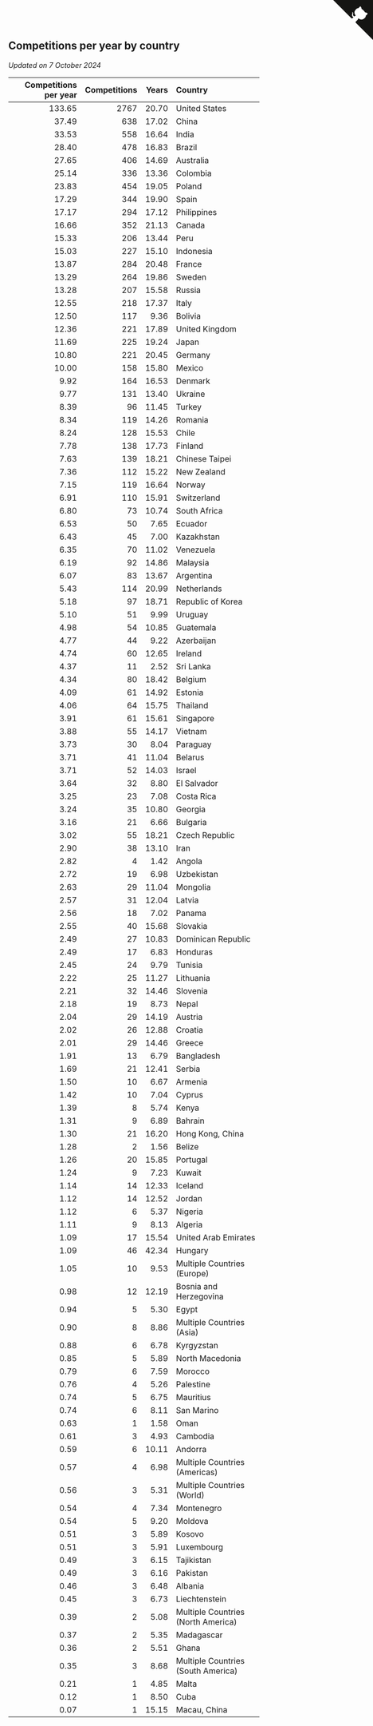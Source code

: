 ## Competitions per year by country

*Updated on  7 October 2024*

| Competitions per year | Competitions | Years | Country |
| ---: | ---: | ---: | :--- |
| 133.65 | 2767 | 20.70 | United States |
| 37.49 | 638 | 17.02 | China |
| 33.53 | 558 | 16.64 | India |
| 28.40 | 478 | 16.83 | Brazil |
| 27.65 | 406 | 14.69 | Australia |
| 25.14 | 336 | 13.36 | Colombia |
| 23.83 | 454 | 19.05 | Poland |
| 17.29 | 344 | 19.90 | Spain |
| 17.17 | 294 | 17.12 | Philippines |
| 16.66 | 352 | 21.13 | Canada |
| 15.33 | 206 | 13.44 | Peru |
| 15.03 | 227 | 15.10 | Indonesia |
| 13.87 | 284 | 20.48 | France |
| 13.29 | 264 | 19.86 | Sweden |
| 13.28 | 207 | 15.58 | Russia |
| 12.55 | 218 | 17.37 | Italy |
| 12.50 | 117 | 9.36 | Bolivia |
| 12.36 | 221 | 17.89 | United Kingdom |
| 11.69 | 225 | 19.24 | Japan |
| 10.80 | 221 | 20.45 | Germany |
| 10.00 | 158 | 15.80 | Mexico |
| 9.92 | 164 | 16.53 | Denmark |
| 9.77 | 131 | 13.40 | Ukraine |
| 8.39 | 96 | 11.45 | Turkey |
| 8.34 | 119 | 14.26 | Romania |
| 8.24 | 128 | 15.53 | Chile |
| 7.78 | 138 | 17.73 | Finland |
| 7.63 | 139 | 18.21 | Chinese Taipei |
| 7.36 | 112 | 15.22 | New Zealand |
| 7.15 | 119 | 16.64 | Norway |
| 6.91 | 110 | 15.91 | Switzerland |
| 6.80 | 73 | 10.74 | South Africa |
| 6.53 | 50 | 7.65 | Ecuador |
| 6.43 | 45 | 7.00 | Kazakhstan |
| 6.35 | 70 | 11.02 | Venezuela |
| 6.19 | 92 | 14.86 | Malaysia |
| 6.07 | 83 | 13.67 | Argentina |
| 5.43 | 114 | 20.99 | Netherlands |
| 5.18 | 97 | 18.71 | Republic of Korea |
| 5.10 | 51 | 9.99 | Uruguay |
| 4.98 | 54 | 10.85 | Guatemala |
| 4.77 | 44 | 9.22 | Azerbaijan |
| 4.74 | 60 | 12.65 | Ireland |
| 4.37 | 11 | 2.52 | Sri Lanka |
| 4.34 | 80 | 18.42 | Belgium |
| 4.09 | 61 | 14.92 | Estonia |
| 4.06 | 64 | 15.75 | Thailand |
| 3.91 | 61 | 15.61 | Singapore |
| 3.88 | 55 | 14.17 | Vietnam |
| 3.73 | 30 | 8.04 | Paraguay |
| 3.71 | 41 | 11.04 | Belarus |
| 3.71 | 52 | 14.03 | Israel |
| 3.64 | 32 | 8.80 | El Salvador |
| 3.25 | 23 | 7.08 | Costa Rica |
| 3.24 | 35 | 10.80 | Georgia |
| 3.16 | 21 | 6.66 | Bulgaria |
| 3.02 | 55 | 18.21 | Czech Republic |
| 2.90 | 38 | 13.10 | Iran |
| 2.82 | 4 | 1.42 | Angola |
| 2.72 | 19 | 6.98 | Uzbekistan |
| 2.63 | 29 | 11.04 | Mongolia |
| 2.57 | 31 | 12.04 | Latvia |
| 2.56 | 18 | 7.02 | Panama |
| 2.55 | 40 | 15.68 | Slovakia |
| 2.49 | 27 | 10.83 | Dominican Republic |
| 2.49 | 17 | 6.83 | Honduras |
| 2.45 | 24 | 9.79 | Tunisia |
| 2.22 | 25 | 11.27 | Lithuania |
| 2.21 | 32 | 14.46 | Slovenia |
| 2.18 | 19 | 8.73 | Nepal |
| 2.04 | 29 | 14.19 | Austria |
| 2.02 | 26 | 12.88 | Croatia |
| 2.01 | 29 | 14.46 | Greece |
| 1.91 | 13 | 6.79 | Bangladesh |
| 1.69 | 21 | 12.41 | Serbia |
| 1.50 | 10 | 6.67 | Armenia |
| 1.42 | 10 | 7.04 | Cyprus |
| 1.39 | 8 | 5.74 | Kenya |
| 1.31 | 9 | 6.89 | Bahrain |
| 1.30 | 21 | 16.20 | Hong Kong, China |
| 1.28 | 2 | 1.56 | Belize |
| 1.26 | 20 | 15.85 | Portugal |
| 1.24 | 9 | 7.23 | Kuwait |
| 1.14 | 14 | 12.33 | Iceland |
| 1.12 | 14 | 12.52 | Jordan |
| 1.12 | 6 | 5.37 | Nigeria |
| 1.11 | 9 | 8.13 | Algeria |
| 1.09 | 17 | 15.54 | United Arab Emirates |
| 1.09 | 46 | 42.34 | Hungary |
| 1.05 | 10 | 9.53 | Multiple Countries (Europe) |
| 0.98 | 12 | 12.19 | Bosnia and Herzegovina |
| 0.94 | 5 | 5.30 | Egypt |
| 0.90 | 8 | 8.86 | Multiple Countries (Asia) |
| 0.88 | 6 | 6.78 | Kyrgyzstan |
| 0.85 | 5 | 5.89 | North Macedonia |
| 0.79 | 6 | 7.59 | Morocco |
| 0.76 | 4 | 5.26 | Palestine |
| 0.74 | 5 | 6.75 | Mauritius |
| 0.74 | 6 | 8.11 | San Marino |
| 0.63 | 1 | 1.58 | Oman |
| 0.61 | 3 | 4.93 | Cambodia |
| 0.59 | 6 | 10.11 | Andorra |
| 0.57 | 4 | 6.98 | Multiple Countries (Americas) |
| 0.56 | 3 | 5.31 | Multiple Countries (World) |
| 0.54 | 4 | 7.34 | Montenegro |
| 0.54 | 5 | 9.20 | Moldova |
| 0.51 | 3 | 5.89 | Kosovo |
| 0.51 | 3 | 5.91 | Luxembourg |
| 0.49 | 3 | 6.15 | Tajikistan |
| 0.49 | 3 | 6.16 | Pakistan |
| 0.46 | 3 | 6.48 | Albania |
| 0.45 | 3 | 6.73 | Liechtenstein |
| 0.39 | 2 | 5.08 | Multiple Countries (North America) |
| 0.37 | 2 | 5.35 | Madagascar |
| 0.36 | 2 | 5.51 | Ghana |
| 0.35 | 3 | 8.68 | Multiple Countries (South America) |
| 0.21 | 1 | 4.85 | Malta |
| 0.12 | 1 | 8.50 | Cuba |
| 0.07 | 1 | 15.15 | Macau, China |


<a href="https://github.com/jonatanklosko/wca_statistics" class="github-corner" aria-label="View source on Github"><svg width="80" height="80" viewBox="0 0 250 250" style="fill:#151513; color:#fff; position: absolute; top: 0; border: 0; right: 0;" aria-hidden="true"><path d="M0,0 L115,115 L130,115 L142,142 L250,250 L250,0 Z"></path><path d="M128.3,109.0 C113.8,99.7 119.0,89.6 119.0,89.6 C122.0,82.7 120.5,78.6 120.5,78.6 C119.2,72.0 123.4,76.3 123.4,76.3 C127.3,80.9 125.5,87.3 125.5,87.3 C122.9,97.6 130.6,101.9 134.4,103.2" fill="currentColor" style="transform-origin: 130px 106px;" class="octo-arm"></path><path d="M115.0,115.0 C114.9,115.1 118.7,116.5 119.8,115.4 L133.7,101.6 C136.9,99.2 139.9,98.4 142.2,98.6 C133.8,88.0 127.5,74.4 143.8,58.0 C148.5,53.4 154.0,51.2 159.7,51.0 C160.3,49.4 163.2,43.6 171.4,40.1 C171.4,40.1 176.1,42.5 178.8,56.2 C183.1,58.6 187.2,61.8 190.9,65.4 C194.5,69.0 197.7,73.2 200.1,77.6 C213.8,80.2 216.3,84.9 216.3,84.9 C212.7,93.1 206.9,96.0 205.4,96.6 C205.1,102.4 203.0,107.8 198.3,112.5 C181.9,128.9 168.3,122.5 157.7,114.1 C157.9,116.9 156.7,120.9 152.7,124.9 L141.0,136.5 C139.8,137.7 141.6,141.9 141.8,141.8 Z" fill="currentColor" class="octo-body"></path></svg></a><style>.github-corner:hover .octo-arm{animation:octocat-wave 560ms ease-in-out}@keyframes octocat-wave{0%,100%{transform:rotate(0)}20%,60%{transform:rotate(-25deg)}40%,80%{transform:rotate(10deg)}}@media (max-width:500px){.github-corner:hover .octo-arm{animation:none}.github-corner .octo-arm{animation:octocat-wave 560ms ease-in-out}}</style>
